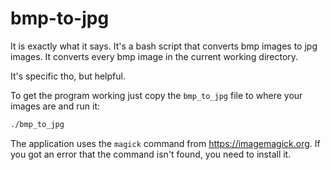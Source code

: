 # bmp-to-jpg
It is exactly what it says. It's a bash script that converts bmp images to jpg images. It converts every bmp image in the current working directory.

It's specific tho, but helpful.

To get the program working just copy the `bmp_to_jpg` file to where your images are and run it:
```bash
./bmp_to_jpg
```

The application uses the `magick` command from https://imagemagick.org. If you got an error that the command isn't found, you need to install it.

